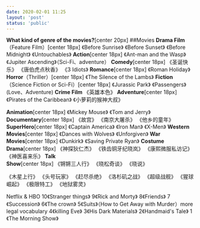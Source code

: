 ```yaml
---
date: 2020-02-01 11:25
layout: 'post'
status: 'public'
---
```


**What kind of genre of the movies?**[center 20px]
##Movies
**Drama Film**（Feature Film）[center 18px]
《Before Sunrise》
《Before Sunset》
《Before Midnight》
《Untouchables》
**Action**[center 18px]
《Ant-man and the Wasp》
《Jupiter Ascending》（Sci-Fi、adventure）
**Comedy**[center 18px]
《圣诞快乐》
《唐伯虎点秋香》
《3 Idiots》
**Romance**[center 18px]
《Roman Holiday》
**Horror**（Thriller）[center 18px]
《The Silence of the Lambs》
**Fiction**（Science Fiction or Sci-Fi）[center 18px]
《Jurassic Park》
《Passengers》(Love、Adventure)
**Crime Film**
《英雄本色》
**Adventure**[center 18px]
《Pirates of the Caribbean》
《小萝莉的猴神大叔》

**Animation**[center 18px]
《Mickey Mouse》
《Tom and Jerry》
**Documentary**[center 18px]
《故宫》
《南京大屠杀》
《他乡的童年》
**SuperHero**[center 18px]
《Captain America》
《Iron Man》
《X-Men》
**Western Movies**[center 18px]
《Dances with Wolves》
《Unforgiven》
**War Movies**[center 18px]
《Dunkirk》
《Saving Private Ryan》
**Costume Drama**[center 18px]
《神探狄仁杰》
《铁齿铜牙纪晓岚》
《康熙微服私访记》
《神医喜来乐》
**Talk Show**[center 18px]
《锵锵三人行》
《晓松奇谈》
《晓说》





《木星上行》
《头号玩家》
《赶尽杀绝》
《洛杉矶之战》
《超级战舰》
《猩球崛起》
《极限特工》
《地狱雾灵》


Netflix & HBO
10《Stranger things》
9《Rick and Morty》
8《Friends》
7《Succession》
6《The crown》
5《Suits》（How to Get Away with Murder）more legal vocabulary
4《killing Eve》
3《His Dark Materials》
2《Handmaid's Tale》
1《The Morning Show》

